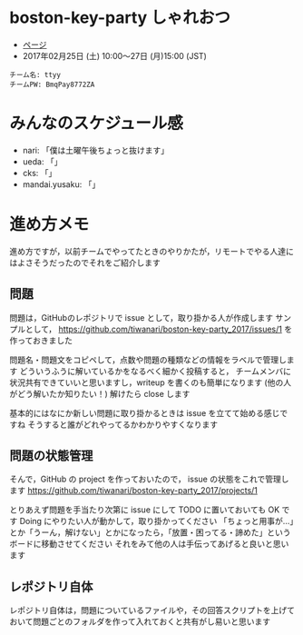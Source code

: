 # boston-key-party しゃれおつ

- [ページ](http://bostonkeyparty.net/)
- 2017年02月25日 (土) 10:00～27日 (月)15:00 (JST)

```
チーム名: ttyy
チームPW: BmqPay8772ZA
```

# みんなのスケジュール感

- nari: 「僕は土曜午後ちょっと抜けます」
- ueda: 「」
- cks: 「」
- mandai.yusaku: 「」


# 進め方メモ
進め方ですが，以前チームでやってたときのやりかたが，リモートでやる人達にはよさそうだったのでそれをご紹介します

## 問題
問題は，GitHubのレポジトリで issue として，取り掛かる人が作成します
サンプルとして，
https://github.com/tiwanari/boston-key-party_2017/issues/1
を作っておきました

問題名・問題文をコピペして，点数や問題の種類などの情報をラベルで管理します
どういうふうに解いているかをなるべく細かく投稿すると，
チームメンバに状況共有できていいと思いますし，writeup を書くのも簡単になります (他の人がどう解いたか知りたい！)
解けたら close します

基本的にはなにか新しい問題に取り掛かるときは issue を立てて始める感じですね
そうすると誰がどれやってるかわかりやすくなります

## 問題の状態管理
そんで，GitHub の project を作っておいたので， issue の状態をこれで管理します
https://github.com/tiwanari/boston-key-party_2017/projects/1

とりあえず問題を手当たり次第に issue にして TODO に置いておいても OK です
Doing にやりたい人が動かして，取り掛かってください
「ちょっと用事が…」とか「うーん，解けない」とかになったら，「放置・困ってる・諦めた」というボードに移動させてください
それをみて他の人は手伝ってあげると良いと思います

## レポジトリ自体
レポジトリ自体は，問題についているファイルや，その回答スクリプトを上げておいて問題ごとのフォルダを作って入れておくと共有がし易いと思います

